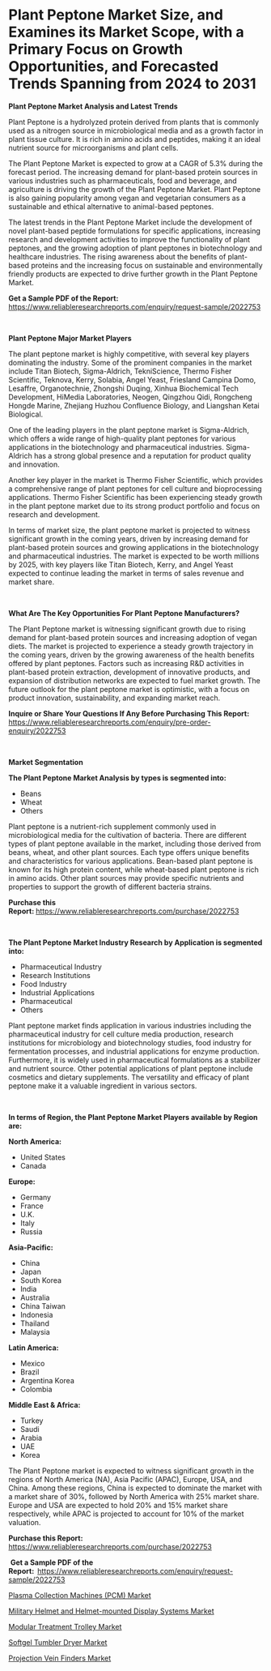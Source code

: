 <p><h1>Plant Peptone Market Size, and Examines its Market Scope, with a Primary Focus on Growth Opportunities, and Forecasted Trends Spanning from 2024 to 2031</h1></p><p><strong>Plant Peptone Market Analysis and Latest Trends</strong></p>
<p><p>Plant Peptone is a hydrolyzed protein derived from plants that is commonly used as a nitrogen source in microbiological media and as a growth factor in plant tissue culture. It is rich in amino acids and peptides, making it an ideal nutrient source for microorganisms and plant cells.</p><p>The Plant Peptone Market is expected to grow at a CAGR of 5.3% during the forecast period. The increasing demand for plant-based protein sources in various industries such as pharmaceuticals, food and beverage, and agriculture is driving the growth of the Plant Peptone Market. Plant Peptone is also gaining popularity among vegan and vegetarian consumers as a sustainable and ethical alternative to animal-based peptones.</p><p>The latest trends in the Plant Peptone Market include the development of novel plant-based peptide formulations for specific applications, increasing research and development activities to improve the functionality of plant peptones, and the growing adoption of plant peptones in biotechnology and healthcare industries. The rising awareness about the benefits of plant-based proteins and the increasing focus on sustainable and environmentally friendly products are expected to drive further growth in the Plant Peptone Market.</p></p>
<p><strong>Get a Sample PDF of the Report:&nbsp;</strong> <a href="https://www.reliableresearchreports.com/enquiry/request-sample/2022753">https://www.reliableresearchreports.com/enquiry/request-sample/2022753</a></p>
<p>&nbsp;</p>
<p><strong>Plant Peptone Major Market Players</strong></p>
<p><p>The plant peptone market is highly competitive, with several key players dominating the industry. Some of the prominent companies in the market include Titan Biotech, Sigma-Aldrich, TekniScience, Thermo Fisher Scientific, Teknova, Kerry, Solabia, Angel Yeast, Friesland Campina Domo, Lesaffre, Organotechnie, Zhongshi Duqing, Xinhua Biochemical Tech Development, HiMedia Laboratories, Neogen, Qingzhou Qidi, Rongcheng Hongde Marine, Zhejiang Huzhou Confluence Biology, and Liangshan Ketai Biological.</p><p>One of the leading players in the plant peptone market is Sigma-Aldrich, which offers a wide range of high-quality plant peptones for various applications in the biotechnology and pharmaceutical industries. Sigma-Aldrich has a strong global presence and a reputation for product quality and innovation.</p><p>Another key player in the market is Thermo Fisher Scientific, which provides a comprehensive range of plant peptones for cell culture and bioprocessing applications. Thermo Fisher Scientific has been experiencing steady growth in the plant peptone market due to its strong product portfolio and focus on research and development.</p><p>In terms of market size, the plant peptone market is projected to witness significant growth in the coming years, driven by increasing demand for plant-based protein sources and growing applications in the biotechnology and pharmaceutical industries. The market is expected to be worth millions by 2025, with key players like Titan Biotech, Kerry, and Angel Yeast expected to continue leading the market in terms of sales revenue and market share.</p></p>
<p>&nbsp;</p>
<p><strong>What Are The Key Opportunities For Plant Peptone Manufacturers?</strong></p>
<p><p>The Plant Peptone market is witnessing significant growth due to rising demand for plant-based protein sources and increasing adoption of vegan diets. The market is projected to experience a steady growth trajectory in the coming years, driven by the growing awareness of the health benefits offered by plant peptones. Factors such as increasing R&D activities in plant-based protein extraction, development of innovative products, and expansion of distribution networks are expected to fuel market growth. The future outlook for the plant peptone market is optimistic, with a focus on product innovation, sustainability, and expanding market reach.</p></p>
<p><strong>Inquire or Share Your Questions If Any Before Purchasing This Report:</strong> <a href="https://www.reliableresearchreports.com/enquiry/pre-order-enquiry/2022753">https://www.reliableresearchreports.com/enquiry/pre-order-enquiry/2022753</a></p>
<p>&nbsp;</p>
<p><strong>Market Segmentation</strong></p>
<p><strong>The Plant Peptone Market Analysis by types is segmented into:</strong></p>
<p><ul><li>Beans</li><li>Wheat</li><li>Others</li></ul></p>
<p><p>Plant peptone is a nutrient-rich supplement commonly used in microbiological media for the cultivation of bacteria. There are different types of plant peptone available in the market, including those derived from beans, wheat, and other plant sources. Each type offers unique benefits and characteristics for various applications. Bean-based plant peptone is known for its high protein content, while wheat-based plant peptone is rich in amino acids. Other plant sources may provide specific nutrients and properties to support the growth of different bacteria strains.</p></p>
<p><strong>Purchase this Report:&nbsp;</strong><a href="https://www.reliableresearchreports.com/purchase/2022753">https://www.reliableresearchreports.com/purchase/2022753</a></p>
<p>&nbsp;</p>
<p><strong>The Plant Peptone Market Industry Research by Application is segmented into:</strong></p>
<p><ul><li>Pharmaceutical Industry</li><li>Research Institutions</li><li>Food Industry</li><li>Industrial Applications</li><li>Pharmaceutical</li><li>Others</li></ul></p>
<p><p>Plant peptone market finds application in various industries including the pharmaceutical industry for cell culture media production, research institutions for microbiology and biotechnology studies, food industry for fermentation processes, and industrial applications for enzyme production. Furthermore, it is widely used in pharmaceutical formulations as a stabilizer and nutrient source. Other potential applications of plant peptone include cosmetics and dietary supplements. The versatility and efficacy of plant peptone make it a valuable ingredient in various sectors.</p></p>
<p>&nbsp;</p>
<p><strong>In terms of Region, the Plant Peptone Market Players available by Region are:</strong></p>
<p>
    <p> <strong> North America: </strong>
        <ul>
            <li>United States</li>
            <li>Canada</li>
        </ul>
        </p> 
    <p> <strong> Europe: </strong>
        <ul>
            <li>Germany</li>
            <li>France</li>
            <li>U.K.</li>
            <li>Italy</li>
            <li>Russia</li>
        </ul>
        </p> 
    <p> <strong> Asia-Pacific: </strong>
        <ul>
            <li>China</li>
            <li>Japan</li>
            <li>South Korea</li>
            <li>India</li>
            <li>Australia</li>
            <li>China Taiwan</li>
            <li>Indonesia</li>
            <li>Thailand</li>
            <li>Malaysia</li>
        </ul>
        </p> 
    <p> <strong> Latin America: </strong>
        <ul>
            <li>Mexico</li>
            <li>Brazil</li>
            <li>Argentina Korea</li>
            <li>Colombia</li>
        </ul>
        </p> 
    <p> <strong> Middle East & Africa: </strong>
        <ul>
            <li>Turkey</li>
            <li>Saudi</li>
            <li>Arabia</li>
            <li>UAE</li>
            <li>Korea</li>
        </ul>
    </p>
    </p>
<p><p>The Plant Peptone market is expected to witness significant growth in the regions of North America (NA), Asia Pacific (APAC), Europe, USA, and China. Among these regions, China is expected to dominate the market with a market share of 30%, followed by North America with 25% market share. Europe and USA are expected to hold 20% and 15% market share respectively, while APAC is projected to account for 10% of the market valuation.</p></p>
<p><strong>Purchase this Report: </strong><a href="https://www.reliableresearchreports.com/purchase/2022753">https://www.reliableresearchreports.com/purchase/2022753</a></p>
<p>&nbsp;<strong>Get a Sample PDF of the Report:&nbsp;&nbsp;</strong><a href="https://www.reliableresearchreports.com/enquiry/request-sample/2022753">https://www.reliableresearchreports.com/enquiry/request-sample/2022753</a></p>
<p><strong></strong></p>
<p><p><a href="https://gratis-rainforest-2ca.notion.site/Plasma-Collection-Machines-PCM-Market-Size-and-Examines-its-Market-Scope-with-a-Primary-Focus-on-5edf7a3896b44822929456c789d43bd0">Plasma Collection Machines (PCM) Market</a></p><p><a href="https://view.publitas.com/reportprime-1/military-helmet-and-helmet-mounted-display-systems-market-analysis-examines-its-scope-on-growth-opportunities-and-forecasted-trends-spanning-from-2024-to-2031/">Military Helmet and Helmet-mounted Display Systems Market</a></p><p><a href="https://github.com/timeliteaut/Market-Research-Report-List-1/blob/main/modular-treatment-trolley-market.md">Modular Treatment Trolley Market</a></p><p><a href="https://github.com/seekum/Market-Research-Report-List-1/blob/main/softgel-tumbler-dryer-market.md">Softgel Tumbler Dryer Market</a></p><p><a href="https://crocus-run-b5a.notion.site/Projection-Vein-Finders-Market-with-the-goal-of-estimating-the-market-size-and-future-growth-potenti-e89aa772a84e4af4bee6dc4b4fbc520c">Projection Vein Finders Market</a></p></p>